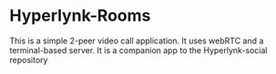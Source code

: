 # Hyperlynk-Rooms
This is a simple 2-peer video call application. It uses webRTC and a terminal-based server. It is a companion app to the Hyperlynk-social repository
